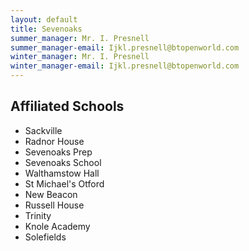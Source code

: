 ```yaml
---
layout: default
title: Sevenoaks
summer_manager: Mr. I. Presnell
summer_manager-email: Ijkl.presnell@btopenworld.com
winter_manager: Mr. I. Presnell
winter_manager-email: Ijkl.presnell@btopenworld.com
---
```


## Affiliated Schools

- Sackville
- Radnor House
- Sevenoaks Prep
- Sevenoaks School
- Walthamstow Hall
- St Michael's Otford
- New Beacon
- Russell House
- Trinity
- Knole Academy
- Solefields
